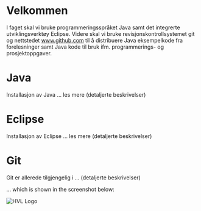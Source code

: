 # Velkommen

I faget skal vi bruke programmeringsspråket Java samt det integrerte utviklingsverktøy Eclipse. Videre skal vi bruke revisjonskontrollsystemet git og nettstedet www.github.com til å distribuere Java eksempelkode fra forelesninger samt Java kode til bruk ifm. programmerings- og prosjektoppgaver. 

# Java

Installasjon av Java ... les mere (detaljerte beskrivelser)

# Eclipse 

Installasjon av Eclipse ... les mere (detaljerte beskrivelser)

# Git

Git er allerede tilgjengelig i ... (detaljerte beskrivelser)

... which is shown in the screenshot below:

![HVL Logo]({{site.url}}/assets/img/hvllogo.png)
